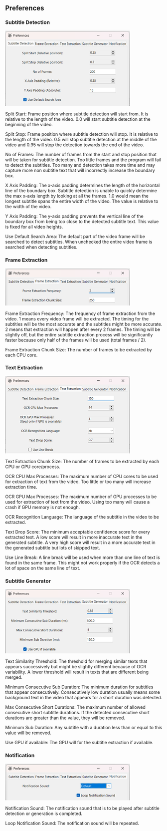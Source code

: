 ## Preferences

### Subtitle Detection

<img src="images/sub%20det.png" width="400">

Split Start: Frame position where subtitle detection will start from. It is relative to the length of the video. 0.0
will start subtitle detection at the beginning of the video.

Split Stop: Frame position where subtitle detection will stop. It is relative to the length of the video. 0.5 will stop
subtitle detection at the middle of the video and 0.95 will stop the detection towards the end of the video.

No of Frames: The number of frames from the start and stop position that will be taken for subtitle detection. Too
little frames and the program will fail to detect the subtitles. Too many and detection takes more time and may capture
more non subtitle text that will incorrectly increase the boundary box.

X Axis Padding: The x-axis padding determines the length of the horizontal line of the boundary box. Subtitle detection
is unable to quickly determine the max x-axis length by looking at all the frames. 1.0 would mean the longest subtitle
spans the entire width of the video. The value is relative to the width of the video.

Y Axis Padding: The y-axis padding prevents the vertical line of the boundary box from being too close to the detected
subtitle text. This value is fixed for all video heights.

Use Default Search Area: The default part of the video frame will be searched to detect subtitles. When unchecked the
entire video frame is searched when detecting subtitles.

### Frame Extraction

<img src="images/frame%20extract.png" width="400">

Frame Extraction Frequency: The frequency of frame extraction from the video. 1 means every video frame will be
extracted. The timing for the subtitles will be the most accurate and the subtitles might be more accurate. 2 means that
extraction will happen after every 2 frames. The timing will be slightly off, but the entire subtitle extraction process
will be significantly faster because only half of the frames will be used (total frames / 2).

Frame Extraction Chunk Size: The number of frames to be extracted by each CPU core.

### Text Extraction

<img src="images/text%20extract.png" width="400">

Text Extraction Chunk Size: The number of frames to be extracted by each CPU or GPU core/process.

OCR CPU Max Processes: The maximum number of CPU cores to be used for extraction of text from the video. Too little or
too many will increase extraction time.

OCR GPU Max Processes: The maximum number of GPU processes to be used for extraction of text from the video. Using too
many will cause a crash if GPU memory is not enough.

OCR Recognition Language: The language of the subtitle in the video to be extracted.

Text Drop Score: The minimum acceptable confidence score for every extracted text. A low score will result in more
inaccurate text in the generated subtitle. A very high score will result in a more accurate text in the generated
subtitle but lots of skipped text.

Use Line Break: A line break will be used when more than one line of text is found in the same frame. This might not
work properly if the OCR detects a lot of space on the same line of text.

### Subtitle Generator

<img src="images/sub%20gen.png" width="400">

Text Similarity Threshold: The threshold for merging similar texts that appears successively but might be slightly
different because of OCR variability. A lower threshold will result in texts that are different being merged.

Minimum Consecutive Sub Duration: The minimum duration for subtitles that appear consecutively. Consecutively low
duration usually means some background text in the video that appears for a short duration was detected.

Max Consecutive Short Durations: The maximum number of allowed consecutive short subtitle durations. If the detected
consecutive short durations are greater than the value, they will be removed.

Minimum Sub Duration: Any subtitle with a duration less than or equal to this value will be removed.

Use GPU if available: The GPU will for the subtitle extraction if available.

### Notification

<img src="images/notification.png" width="400">

Notification Sound: The notification sound that is to be played after subtitle detection or generation is completed.

Loop Notification Sound: The notification sound will be repeated.
